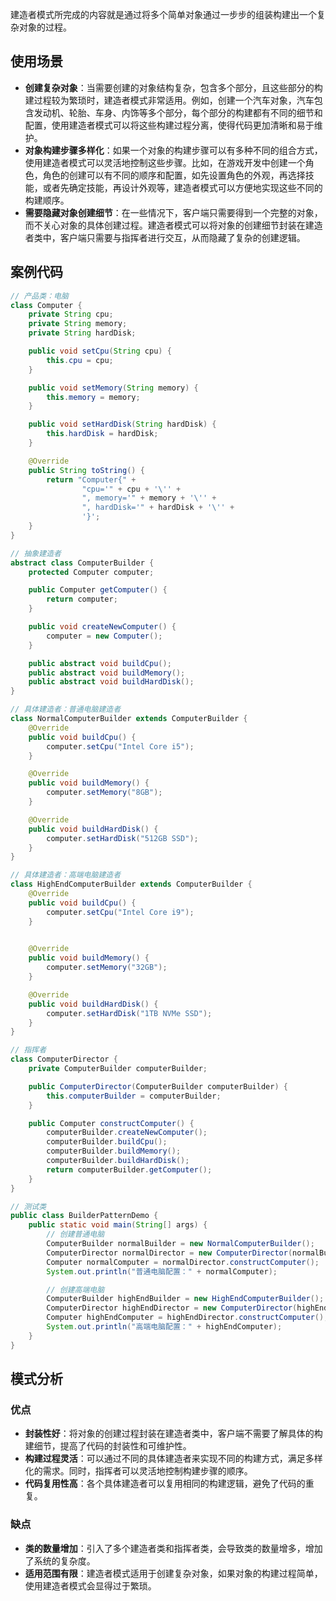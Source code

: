 建造者模式所完成的内容就是通过将多个简单对象通过一步步的组装构建出一个复杂对象的过程。
## 使用场景
- **创建复杂对象**：当需要创建的对象结构复杂，包含多个部分，且这些部分的构建过程较为繁琐时，建造者模式非常适用。例如，创建一个汽车对象，汽车包含发动机、轮胎、车身、内饰等多个部分，每个部分的构建都有不同的细节和配置，使用建造者模式可以将这些构建过程分离，使得代码更加清晰和易于维护。
- **对象构建步骤多样化**：如果一个对象的构建步骤可以有多种不同的组合方式，使用建造者模式可以灵活地控制这些步骤。比如，在游戏开发中创建一个角色，角色的创建可以有不同的顺序和配置，如先设置角色的外观，再选择技能，或者先确定技能，再设计外观等，建造者模式可以方便地实现这些不同的构建顺序。
- **需要隐藏对象创建细节**：在一些情况下，客户端只需要得到一个完整的对象，而不关心对象的具体创建过程。建造者模式可以将对象的创建细节封装在建造者类中，客户端只需要与指挥者进行交互，从而隐藏了复杂的创建逻辑。
## 案例代码
```java
// 产品类：电脑
class Computer {
    private String cpu;
    private String memory;
    private String hardDisk;

    public void setCpu(String cpu) {
        this.cpu = cpu;
    }

    public void setMemory(String memory) {
        this.memory = memory;
    }

    public void setHardDisk(String hardDisk) {
        this.hardDisk = hardDisk;
    }

    @Override
    public String toString() {
        return "Computer{" +
                "cpu='" + cpu + '\'' +
                ", memory='" + memory + '\'' +
                ", hardDisk='" + hardDisk + '\'' +
                '}';
    }
}

// 抽象建造者
abstract class ComputerBuilder {
    protected Computer computer;

    public Computer getComputer() {
        return computer;
    }

    public void createNewComputer() {
        computer = new Computer();
    }

    public abstract void buildCpu();
    public abstract void buildMemory();
    public abstract void buildHardDisk();
}

// 具体建造者：普通电脑建造者
class NormalComputerBuilder extends ComputerBuilder {
    @Override
    public void buildCpu() {
        computer.setCpu("Intel Core i5");
    }

    @Override
    public void buildMemory() {
        computer.setMemory("8GB");
    }

    @Override
    public void buildHardDisk() {
        computer.setHardDisk("512GB SSD");
    }
}

// 具体建造者：高端电脑建造者
class HighEndComputerBuilder extends ComputerBuilder {
    @Override
    public void buildCpu() {
        computer.setCpu("Intel Core i9");
    }

   
	@Override
    public void buildMemory() {
        computer.setMemory("32GB");
    }

    @Override
    public void buildHardDisk() {
        computer.setHardDisk("1TB NVMe SSD");
    }
}

// 指挥者
class ComputerDirector {
    private ComputerBuilder computerBuilder;

    public ComputerDirector(ComputerBuilder computerBuilder) {
        this.computerBuilder = computerBuilder;
    }

    public Computer constructComputer() {
        computerBuilder.createNewComputer();
        computerBuilder.buildCpu();
        computerBuilder.buildMemory();
        computerBuilder.buildHardDisk();
        return computerBuilder.getComputer();
    }
}

// 测试类
public class BuilderPatternDemo {
    public static void main(String[] args) {
        // 创建普通电脑
        ComputerBuilder normalBuilder = new NormalComputerBuilder();
        ComputerDirector normalDirector = new ComputerDirector(normalBuilder);
        Computer normalComputer = normalDirector.constructComputer();
        System.out.println("普通电脑配置：" + normalComputer);

        // 创建高端电脑
        ComputerBuilder highEndBuilder = new HighEndComputerBuilder();
        ComputerDirector highEndDirector = new ComputerDirector(highEndBuilder);
        Computer highEndComputer = highEndDirector.constructComputer();
        System.out.println("高端电脑配置：" + highEndComputer);
    }
}
```
## 模式分析
### 优点
- **封装性好**：将对象的创建过程封装在建造者类中，客户端不需要了解具体的构建细节，提高了代码的封装性和可维护性。
- **构建过程灵活**：可以通过不同的具体建造者来实现不同的构建方式，满足多样化的需求。同时，指挥者可以灵活地控制构建步骤的顺序。
- **代码复用性高**：各个具体建造者可以复用相同的构建逻辑，避免了代码的重复。
### 缺点
- **类的数量增加**：引入了多个建造者类和指挥者类，会导致类的数量增多，增加了系统的复杂度。
- **适用范围有限**：建造者模式适用于创建复杂对象，如果对象的构建过程简单，使用建造者模式会显得过于繁琐。
